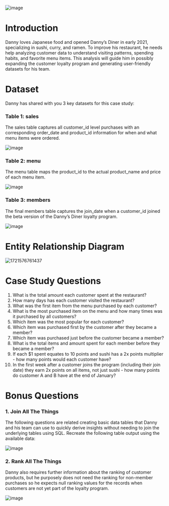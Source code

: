 ![image](https://github.com/user-attachments/assets/ca20dc99-84b0-4dcf-b7a4-8b1b90404058)
# Introduction

Danny loves Japanese food and opened Danny’s Diner in early 2021, specializing in sushi, curry, and ramen. To improve his restaurant, he needs help analyzing customer data to understand visiting patterns, spending habits, and favorite menu items. This analysis will guide him in possibly expanding the customer loyalty program and generating user-friendly datasets for his team.

# Dataset

Danny has shared with you 3 key datasets for this case study:
### Table 1: sales
The sales table captures all customer_id level purchases with an corresponding order_date and product_id information for when and what menu items were ordered.

![image](https://github.com/user-attachments/assets/c24d082c-6042-4c4f-bd48-78af7ea28449)
### Table 2: menu
The menu table maps the product_id to the actual product_name and price of each menu item.

![image](https://github.com/user-attachments/assets/20d1ff89-2b00-4961-8fdb-796404eb7c1f)
### Table 3: members
The final members table captures the join_date when a customer_id joined the beta version of the Danny’s Diner loyalty program.

![image](https://github.com/user-attachments/assets/65ad950d-6837-4c1c-85fb-ffdad385a0d9)

# Entity Relationship Diagram

![1721576761437](https://github.com/user-attachments/assets/1134e0a0-685b-4b1e-99c2-c95e46920245)


# Case Study Questions

1. What is the total amount each customer spent at the restaurant?
2. How many days has each customer visited the restaurant?
3. What was the first item from the menu purchased by each customer?
4. What is the most purchased item on the menu and how many times was it purchased by all customers?
5. Which item was the most popular for each customer?
6. Which item was purchased first by the customer after they became a member?
7. Which item was purchased just before the customer became a member?
8. What is the total items and amount spent for each member before they became a member?
9. If each $1 spent equates to 10 points and sushi has a 2x points multiplier - how many points would each customer have?
10. In the first week after a customer joins the program (including their join date) they earn 2x points on all items, not just sushi - how many points do customer A and B have at the end of January?

# Bonus Questions
### 1. Join All The Things
The following questions are related creating basic data tables that Danny and his team can use to quickly derive insights without needing to join the underlying tables using SQL. Recreate the following table output using the available data:

![image](https://github.com/user-attachments/assets/9cbd75d4-8cdd-4d84-a9a3-303b5e193834)

### 2. Rank All The Things
Danny also requires further information about the ranking of customer products, but he purposely does not need the ranking for non-member purchases so he expects null ranking values for the records when customers are not yet part of the loyalty program.

![image](https://github.com/user-attachments/assets/c00f7710-624f-4da6-93f8-689eb4e83ad6)
